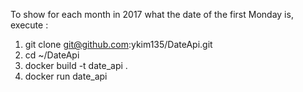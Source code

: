 To show for each month in 2017 what the date of the first Monday is, execute :

1. git clone git@github.com:ykim135/DateApi.git
2. cd ~/DateApi
3. docker build -t date_api .
4. docker run date_api
